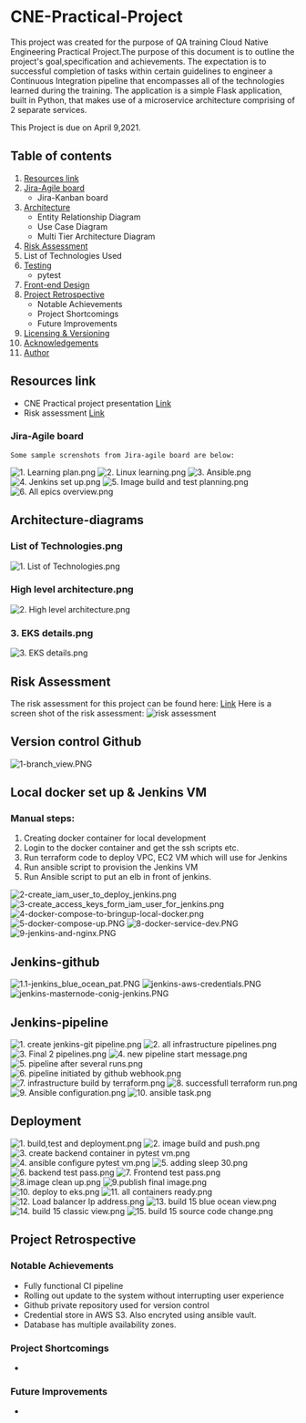 # CNE-Practical-Project

This project was created for the purpose of QA training Cloud 
Native Engineering Practical Project.The purpose of this 
document is to outline the project's goal,specification and 
achievements.  The expectation is to successful completion of
tasks within certain guidelines to engineer a Continuous 
Integration pipeline that encompasses all of the technologies
learned during the training. The application is a simple 
Flask application, built in Python, that makes use of a 
microservice architecture comprising of 2 separate services.

This Project is due on April 9,2021. 

## Table of contents

1. [Resources link](https://github.com/sashumi/CNE-Practical-Project/tree/main#resources-link)
2. [Jira-Agile board](https://github.com/sashumi/CNE-Practical-Project#jira-agile-board)
    * Jira-Kanban board
3. [Architecture](https://github.com/sashumi/CNE-Practical-Project/tree/main#architecture)
    * Entity Relationship Diagram
    * Use Case Diagram
    * Multi Tier Architecture Diagram
5. [Risk Assessment](https://github.com/sashumi/CNE-Practical-Project/tree/main#risk-assessment)
6. List of Technologies Used
7. [Testing](https://github.com/sashumi/CNE-Practical-Project/tree/main#testing)
    * pytest
8. [Front-end Design](https://github.com/sashumi/CNE-Practical-Project#front-end)
9. [Project Retrospective](https://github.com/sashumi/CNE-Practical-Project/tree/main#Project-Retrospective)
    * Notable Achievements
    * Project Shortcomings
    * Future Improvements
10. [Licensing & Versioning](https://github.com/sashumi/CNE-Practical-Project#licensing--versioning)
11. [Acknowledgements](https://github.com/sashumi/CNE-Practical-Project/tree/main#Acknowledgements)
12. [Author](https://github.com/sashumi/CNE-Practical-Project/tree/main#Author)


## Resources link

* CNE Practical project presentation [Link](https://docs.google.com/presentation/d/1hXuTTOvhEixon15tFNLaWaY7T-18X_8m9qRHqRZG_DI/edit?usp=sharing)
* Risk assessment [Link](https://github.com/sashumi/CNE-Practical-Project/blob/2e88d50a40b0ff07ce053c6de22130048b3b0ca1/Risk%20assessment-%20CNE%20practical%20project.pdf)

### Jira-Agile board
    Some sample screnshots from Jira-agile board are below:
   ![1. Learning plan.png](https://github.com/sashumi/CNE-Practical-Project/blob/632cc724a3510ea122bff6b81259986129e34f1d/docs/Jira/1.%20Learning%20plan.png)
   ![2. Linux learning.png](https://github.com/sashumi/CNE-Practical-Project/blob/632cc724a3510ea122bff6b81259986129e34f1d/docs/Jira/2.%20Linux%20learning.png)
   ![3. Ansible.png](https://github.com/sashumi/CNE-Practical-Project/blob/632cc724a3510ea122bff6b81259986129e34f1d/docs/Jira/3.%20Ansible.png)
   ![4. Jenkins set up.png](https://github.com/sashumi/CNE-Practical-Project/blob/632cc724a3510ea122bff6b81259986129e34f1d/docs/Jira/4.%20Jenkins%20set%20up.png)
   ![5. Image build and test planning.png](https://github.com/sashumi/CNE-Practical-Project/blob/632cc724a3510ea122bff6b81259986129e34f1d/docs/Jira/5.%20Image%20build%20and%20test%20planning.png)
   ![6. All epics overview.png](https://github.com/sashumi/CNE-Practical-Project/blob/632cc724a3510ea122bff6b81259986129e34f1d/docs/Jira/6.%20All%20epics%20overview.png)

## Architecture-diagrams

### List of Technologies.png
   ![1. List of Technologies.png](https://github.com/sashumi/CNE-Practical-Project/blob/77475cb52286b34decc896aa10ad9cf14c135189/docs/diagrams/1.%20List%20of%20Technologies.png)
### High level architecture.png
   ![2. High level architecture.png](https://github.com/sashumi/CNE-Practical-Project/blob/77475cb52286b34decc896aa10ad9cf14c135189/docs/diagrams/2.%20High%20level%20architecture.png)
### 3. EKS details.png
   ![3. EKS details.png](https://github.com/sashumi/CNE-Practical-Project/blob/77475cb52286b34decc896aa10ad9cf14c135189/docs/diagrams/3.%20EKS%20details.png)


## Risk Assessment
   The risk assessment for this project can be found here: [Link](https://github.com/sashumi/CNE-Practical-Project/blob/2e88d50a40b0ff07ce053c6de22130048b3b0ca1/Risk%20assessment-%20CNE%20practical%20project.pdf)
   Here is a screen shot of the risk assessment:
![risk assessment](https://github.com/sashumi/CNE-Practical-Project/blob/34934c3ca4ada1b942d75fba5f16b63bd51da4a9/docs/Risk%20assessment/Risk%20assessment.png)

## Version control Github
   ![1-branch_view.PNG](https://github.com/sashumi/CNE-Practical-Project/blob/f73d400c719d2c016115427ac6c4bdb0e17a69ae/docs/phase1/images/1-branch_view.PNG)
   

## Local docker set up & Jenkins VM 
### Manual steps:

   1. Creating docker container for local development
   2. Login to the docker container and get the ssh scripts etc.
   3. Run terraform code to deploy VPC, EC2 VM which will use for Jenkins
   4. Run ansible script to provision the Jenkins VM
   5. Run Ansible script to put an elb in front of jenkins.

![2-create_iam_user_to_deploy_jenkins.png](https://github.com/sashumi/CNE-Practical-Project/blob/f73d400c719d2c016115427ac6c4bdb0e17a69ae/docs/phase1/images/2-create_iam_user_to_deploy_jenkins.png)
![3-create_access_keys_form_iam_user_for_jenkins.png](https://github.com/sashumi/CNE-Practical-Project/blob/f73d400c719d2c016115427ac6c4bdb0e17a69ae/docs/phase1/images/3-create_access_keys_form_iam_user_for_jenkins.png)
![4-docker-compose-to-bringup-local-docker.png](https://github.com/sashumi/CNE-Practical-Project/blob/f73d400c719d2c016115427ac6c4bdb0e17a69ae/docs/phase1/images/4-docker-compose-to-bringup-local-docker.png)
![5-docker-compose-up.PNG](https://github.com/sashumi/CNE-Practical-Project/blob/f73d400c719d2c016115427ac6c4bdb0e17a69ae/docs/phase1/images/5-docker-compose-up.PNG)
![8-docker-service-dev.PNG](https://github.com/sashumi/CNE-Practical-Project/blob/f73d400c719d2c016115427ac6c4bdb0e17a69ae/docs/phase1/images/8-docker-service-dev.PNG)
![9-jenkins-and-nginx.PNG](https://github.com/sashumi/CNE-Practical-Project/blob/f73d400c719d2c016115427ac6c4bdb0e17a69ae/docs/phase1/images/9-jenkins-and-nginx.PNG)


## Jenkins-github
   ![1.1-jenkins_blue_ocean_pat.PNG](https://github.com/sashumi/CNE-Practical-Project/blob/f73d400c719d2c016115427ac6c4bdb0e17a69ae/docs/phase2/images/1.1-jenkins_blue_ocean_pat.PNG)
   ![jenkins-aws-credentials.PNG](https://github.com/sashumi/CNE-Practical-Project/blob/f73d400c719d2c016115427ac6c4bdb0e17a69ae/docs/phase2/images/jenkins-aws-credentials.PNG)
   ![jenkins-masternode-conig-jenkins.PNG](https://github.com/sashumi/CNE-Practical-Project/blob/f73d400c719d2c016115427ac6c4bdb0e17a69ae/docs/phase2/images/jenkins-masternode-conig-jenkins.PNG)

## Jenkins-pipeline
   ![1. create jenkins-git pipeline.png](https://github.com/sashumi/CNE-Practical-Project/blob/3929bdfd42706be0738ec7d64047af799f88cb03/docs/jenkins-pipeline/1.%20create%20jenkins-git%20pipeline.png)
   ![2. all infrastructure pipelines.png](https://github.com/sashumi/CNE-Practical-Project/blob/3929bdfd42706be0738ec7d64047af799f88cb03/docs/jenkins-pipeline/2.%20all%20infrastructure%20pipelines.png)
   ![3. Final 2 pipelines.png](https://github.com/sashumi/CNE-Practical-Project/blob/3929bdfd42706be0738ec7d64047af799f88cb03/docs/jenkins-pipeline/3.%20Final%202%20pipelines.png)
   ![4. new pipeline start message.png](https://github.com/sashumi/CNE-Practical-Project/blob/3929bdfd42706be0738ec7d64047af799f88cb03/docs/jenkins-pipeline/4.%20new%20pipeline%20start%20message.png)
   ![5. pipeline after several runs.png](https://github.com/sashumi/CNE-Practical-Project/blob/3929bdfd42706be0738ec7d64047af799f88cb03/docs/jenkins-pipeline/5.%20pipeline%20after%20several%20runs.png)
   ![6. pipeline initiated by github webhook.png](https://github.com/sashumi/CNE-Practical-Project/blob/3929bdfd42706be0738ec7d64047af799f88cb03/docs/jenkins-pipeline/6.%20pipeline%20initiated%20by%20github%20webhook.png)
   ![7. infrastructure build by terraform.png](https://github.com/sashumi/CNE-Practical-Project/blob/3929bdfd42706be0738ec7d64047af799f88cb03/docs/jenkins-pipeline/7.%20infrastructure%20build%20by%20terraform.png)
   ![8. successfull terraform run.png](https://github.com/sashumi/CNE-Practical-Project/blob/3929bdfd42706be0738ec7d64047af799f88cb03/docs/jenkins-pipeline/8.%20successfull%20terraform%20run.png)
   ![9. Ansible configuration.png](https://github.com/sashumi/CNE-Practical-Project/blob/3929bdfd42706be0738ec7d64047af799f88cb03/docs/jenkins-pipeline/9.%20Ansible%20configuration.png)
   ![10. ansible task.png](https://github.com/sashumi/CNE-Practical-Project/blob/3929bdfd42706be0738ec7d64047af799f88cb03/docs/jenkins-pipeline/10.%20ansible%20task.png)
   
## Deployment
![1. build,test and deployment.png](https://github.com/sashumi/CNE-Practical-Project/blob/7afb151f19fb5724af4d81a18083d00ac35f9683/docs/deployment/1.%20build,test%20and%20deployment.png)
![2. image build and push.png](https://github.com/sashumi/CNE-Practical-Project/blob/7afb151f19fb5724af4d81a18083d00ac35f9683/docs/deployment/2.%20image%20build%20and%20push.png)
![3. create backend container in pytest vm.png](https://github.com/sashumi/CNE-Practical-Project/blob/7afb151f19fb5724af4d81a18083d00ac35f9683/docs/deployment/3.%20create%20backend%20container%20in%20pytest%20vm.png)
![4. ansible configure pytest vm.png](https://github.com/sashumi/CNE-Practical-Project/blob/7afb151f19fb5724af4d81a18083d00ac35f9683/docs/deployment/4.%20ansible%20configure%20pytest%20vm.png)
![5. adding sleep 30.png](https://github.com/sashumi/CNE-Practical-Project/blob/7afb151f19fb5724af4d81a18083d00ac35f9683/docs/deployment/5.%20adding%20sleep%2030.png)
![6. backend test pass.png](https://github.com/sashumi/CNE-Practical-Project/blob/7afb151f19fb5724af4d81a18083d00ac35f9683/docs/deployment/6.%20backend%20test%20pass.png)
![7. Frontend test pass.png](https://github.com/sashumi/CNE-Practical-Project/blob/7afb151f19fb5724af4d81a18083d00ac35f9683/docs/deployment/7.%20Frontend%20test%20pass.png)
![8.image clean up.png](https://github.com/sashumi/CNE-Practical-Project/blob/7afb151f19fb5724af4d81a18083d00ac35f9683/docs/deployment/8.image%20clean%20up.png)
![9.publish final image.png](https://github.com/sashumi/CNE-Practical-Project/blob/7afb151f19fb5724af4d81a18083d00ac35f9683/docs/deployment/9.publish%20final%20image.png)
![10. deploy to eks.png](https://github.com/sashumi/CNE-Practical-Project/blob/7afb151f19fb5724af4d81a18083d00ac35f9683/docs/deployment/10.%20deploy%20to%20eks.png)
![11. all containers ready.png](https://github.com/sashumi/CNE-Practical-Project/blob/7afb151f19fb5724af4d81a18083d00ac35f9683/docs/deployment/11.%20all%20containers%20ready.png)
![12. Load balancer Ip address.png](https://github.com/sashumi/CNE-Practical-Project/blob/7afb151f19fb5724af4d81a18083d00ac35f9683/docs/deployment/12.%20Load%20balancer%20Ip%20address.png)
![13. build 15 blue ocean view.png](https://github.com/sashumi/CNE-Practical-Project/blob/7afb151f19fb5724af4d81a18083d00ac35f9683/docs/deployment/13.%20build%2015%20blue%20ocean%20view.png)
![14. build 15 classic view.png](https://github.com/sashumi/CNE-Practical-Project/blob/7afb151f19fb5724af4d81a18083d00ac35f9683/docs/deployment/14.%20build%2015%20classic%20view.png)
![15. build 15 source code change.png](https://github.com/sashumi/CNE-Practical-Project/blob/7afb151f19fb5724af4d81a18083d00ac35f9683/docs/deployment/15.%20build%2015%20source%20code%20change.png)

## Project Retrospective

### Notable Achievements

* Fully functional CI pipeline
* Rolling out update to the system without interrupting user experience
* Github private repository used for version control
* Credential store in AWS S3. Also encryted using ansible vault.
* Database has multiple availability zones.

### Project Shortcomings
* 

### Future Improvements
* 